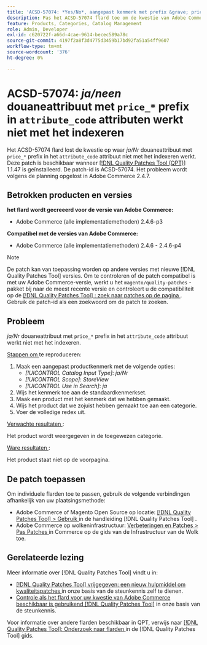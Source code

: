 ```yaml
---
title: 'ACSD-57074: *Yes/No*, aangepast kenmerk met prefix &grave; price_*&grave; in &grave; attribute_code&grave; kenmerk werkt niet met indexeren'
description: Pas het ACSD-57074 flard toe om de kwestie van Adobe Commerce te bevestigen waar het *Yes/No* douanekenmerk met &grave; price_* &grave; prefix in &grave; attribuut_code &grave; niet met indexeren werkt.
feature: Products, Categories, Catalog Management
role: Admin, Developer
exl-id: c620722f-a66d-4cae-9614-becec589a78c
source-git-commit: 4197f2a8f3d4775d3459b17bd92fa51a54ff9607
workflow-type: tm+mt
source-wordcount: '376'
ht-degree: 0%

---
```


# ACSD-57074: *ja/neen* douaneattribuut met `price_*` prefix in `attribute_code` attributen werkt niet met het indexeren

Het ACSD-57074 flard lost de kwestie op waar *ja/Nr* douaneattribuut met `price_*` prefix in het `attribute_code` attribuut niet met het indexeren werkt. Deze patch is beschikbaar wanneer [[!DNL Quality Patches Tool (QPT)]](/help/announcements/adobe-commerce-announcements/magento-quality-patches-released-new-tool-to-self-serve-quality-patches.md) 1.1.47 is geïnstalleerd. De patch-id is ACSD-57074. Het probleem wordt volgens de planning opgelost in Adobe Commerce 2.4.7.

## Betrokken producten en versies

**het flard wordt gecreeerd voor de versie van Adobe Commerce:**

* Adobe Commerce (alle implementatiemethoden) 2.4.6-p3

**Compatibel met de versies van Adobe Commerce:**

* Adobe Commerce (alle implementatiemethoden) 2.4.6 - 2.4.6-p4

>[!NOTE]
>
>De patch kan van toepassing worden op andere versies met nieuwe [!DNL Quality Patches Tool] versies. Om te controleren of de patch compatibel is met uw Adobe Commerce-versie, werkt u het `magento/quality-patches` -pakket bij naar de meest recente versie en controleert u de compatibiliteit op de [[!DNL Quality Patches Tool] : zoek naar patches op de pagina ](https://experienceleague.adobe.com/tools/commerce-quality-patches/index.html?lang=nl-NL) . Gebruik de patch-id als een zoekwoord om de patch te zoeken.

## Probleem

*ja/Nr* douaneattribuut met `price_*` prefix in het `attribute_code` attribuut werkt niet met het indexeren.

<u> Stappen om </u> te reproduceren:

1. Maak een aangepast productkenmerk met de volgende opties:
   * *[!UICONTROL Catalog Input Type]*: *ja/Nr*
   * *[!UICONTROL Scope]*: *StoreView*
   * *[!UICONTROL Use in Search]*: *ja*
1. Wijs het kenmerk toe aan de standaardkenmerkset.
1. Maak een product met het kenmerk dat we hebben gemaakt.
1. Wijs het product dat we zojuist hebben gemaakt toe aan een categorie.
1. Voer de volledige redex uit.

<u> Verwachte resultaten </u>:

Het product wordt weergegeven in de toegewezen categorie.

<u> Ware resultaten </u>:

Het product staat niet op de voorpagina.

## De patch toepassen

Om individuele flarden toe te passen, gebruik de volgende verbindingen afhankelijk van uw plaatsingsmethode:

* Adobe Commerce of Magento Open Source op locatie: [[!DNL Quality Patches Tool]  > Gebruik ](https://experienceleague.adobe.com/docs/commerce-operations/tools/quality-patches-tool/usage.html?lang=nl-NL) in de handleiding [!DNL Quality Patches Tool] .
* Adobe Commerce op wolkeninfrastructuur: [ Verbeteringen en Patches > Pas Patches ](https://experienceleague.adobe.com/docs/commerce-cloud-service/user-guide/develop/upgrade/apply-patches.html?lang=nl-NL) in Commerce op de gids van de Infrastructuur van de Wolk toe.

## Gerelateerde lezing

Meer informatie over [!DNL Quality Patches Tool] vindt u in:

* [[!DNL Quality Patches Tool]  vrijgegeven: een nieuw hulpmiddel om kwaliteitspatches ](/help/announcements/adobe-commerce-announcements/magento-quality-patches-released-new-tool-to-self-serve-quality-patches.md) in onze basis van de steunkennis zelf te dienen.
* [ Controle als het flard voor uw kwestie van Adobe Commerce beschikbaar is gebruikend  [!DNL Quality Patches Tool]](/help/support-tools/patches-available-in-qpt-tool/check-patch-for-magento-issue-with-magento-quality-patches.md) in onze basis van de steunkennis.

Voor informatie over andere flarden beschikbaar in QPT, verwijs naar [[!DNL Quality Patches Tool]: Onderzoek naar flarden ](https://experienceleague.adobe.com/tools/commerce-quality-patches/index.html?lang=nl-NL) in de [!DNL Quality Patches Tool] gids.
